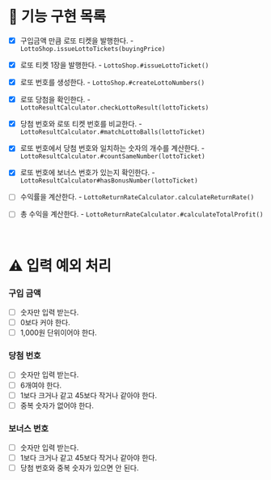 # 🚀 기능 구현 목록

- [x] 구입금액 만큼 로또 티켓을 발행한다. - `LottoShop.issueLottoTickets(buyingPrice)`
- [x] 로또 티켓 1장을 발행한다. - `LottoShop.#issueLottoTicket()`
- [x] 로또 번호를 생성한다. - `LottoShop.#createLottoNumbers()`

- [x] 로또 당첨을 확인한다. - `LottoResultCalculator.checkLottoResult(lottoTickets)`
- [x] 당첨 번호와 로또 티켓 번호를 비교한다. - `LottoResultCalculator.#matchLottoBalls(lottoTicket)`
- [x] 로또 번호에서 당첨 번호와 일치하는 숫자의 개수를 계산한다. - `LottoResultCalculator.#countSameNumber(lottoTicket)`
- [x] 로또 번호에 보너스 번호가 있는지 확인한다. - `LottoResultCalculator#hasBonusNumber(lottoTicket)`

- [ ] 수익률을 계산한다. - `LottoReturnRateCalculator.calculateReturnRate()`
- [ ] 총 수익을 계산한다. - `LottoReturnRateCalculator.#calculateTotalProfit()`

<br />

# ⚠ 입력 예외 처리

### 구입 금액

- [ ] 숫자만 입력 받는다.
- [ ] 0보다 커야 한다.
- [ ] 1,000원 단위이어야 한다.

### 당첨 번호

- [ ] 숫자만 입력 받는다.
- [ ] 6개여야 한다.
- [ ] 1보다 크거나 같고 45보다 작거나 같아야 한다.
- [ ] 중복 숫자가 없어야 한다.

### 보너스 번호

- [ ] 숫자만 입력 받는다.
- [ ] 1보다 크거나 같고 45보다 작거나 같아야 한다.
- [ ] 당첨 번호와 중복 숫자가 있으면 안 된다.
